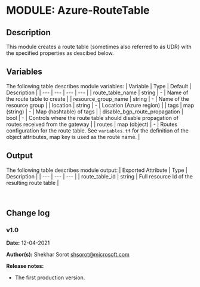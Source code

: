 # MODULE: Azure-RouteTable

## Description

This module creates a route table (sometimes also referred to as UDR) with the specified properties as descibed below.

## Variables

The following table describes module variables:
| Variable | Type | Default | Description |
| --- | --- | --- | --- |
| route_table_name | string | - | Name of the route table to create |
| resource_group_name | string | - | Name of the resource group |
| location | string | - | Location (Azure region) |
| tags | map (string) | - | Map (hashtable) of tags |
| disable_bgp_route_propagation | bool | - | Controls where the route table should disable propagation of routes received from the gateway |
| routes | map (object) | - | Routes configuration for the route table. See `variables.tf` for the definition of the object attributes, map key is used as the route name.  |

## Output

The following table describes module output:
| Exported Attribute | Type | Description |
| --- | --- | --- |
| route_table_id | string | Full resource Id of the resulting route table |

<br>

## Change log

### v1.0

**Date:** 12-04-2021

**Author(s):** Shekhar Sorot <shsorot@microsoft.com>

**Release notes:**
- The first production version.

